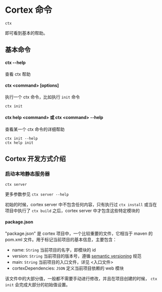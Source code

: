 # Cortex 命令

	ctx

即可看到基本的帮助。

## 基本命令
#### ctx --help 
查看 ctx 帮助

#### ctx \<command\> [options]
执行一个 ctx 命令，比如执行 `init` 命令
	
	ctx init
	
#### ctx help \<command\> 或 ctx \<command\> --help
查看某一个 ctx 命令的详细帮助
	
	ctx init --help
	ctx help init


## Cortex 开发方式介绍

### 启动本地静态服务器
	
	ctx server

更多参数参见 `ctx server --help`

初始的时候，cortex server 中不包含任何内容，只有执行过 `ctx install` 或当在项目中执行了 `ctx build` 之后，cortex server 中才包含这些特定模块的 



#### package.json

"package.json" 是 cortex 项目中，一个比较重要的文件，它相当于 maven 的 pom.xml 文件。用于标记当前项目的基本信息，主要包含：

- name: `String` 当前项目的名字，即模块的 id
- version: `String` 当前项目的版本号，遵循 [semantic versioning](http://semver.org) 规范
- main: `String` 当前项目的入口文件，详见 \<入口文件\>
- cortexDependencies: `JSON` 定义当前项目依赖的 web 模块

该文件中的大部分值，一般都不需要手动进行修改，并且在项目创建的时候， `ctx init` 会完成大部分的初始值设置。